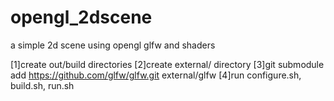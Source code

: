 # opengl_2dscene
a simple 2d scene using opengl glfw and shaders

[1]create out/build directories
[2]create external/ directory
[3]git submodule add https://github.com/glfw/glfw.git external/glfw
[4]run configure.sh, build.sh, run.sh
